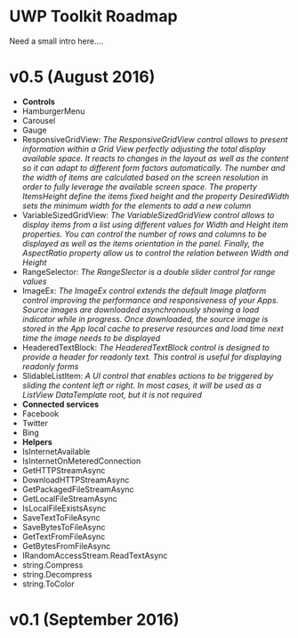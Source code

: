 # UWP Toolkit Roadmap

Need a small intro here....

# v0.5 (August 2016)
* **Controls**
 * HamburgerMenu
 * Carousel
 * Gauge
 * ResponsiveGridView: *The ResponsiveGridView control allows to present information within a Grid View perfectly adjusting the total display available space. It reacts to changes in the layout as well as the content so it can adapt to different form factors automatically. The number and the width of items are calculated based on the screen resolution in order to fully leverage the available screen space. The property ItemsHeight define the items fixed height and the property DesiredWidth sets the minimum width for the elements to add a new column*
 * VariableSizedGridView: *The VariableSizedGridView control allows to display items from a list using different values for Width and Height item properties. You can control the number of rows and columns to be displayed as well as the items orientation in the panel. Finally, the AspectRatio property allow us to control the relation between Width and Height*
 * RangeSelector: *The RangeSlector is a double slider control for range values*
 * ImageEx: *The ImageEx control extends the default Image platform control improving the performance and responsiveness of your Apps. Source images are downloaded asynchronously showing a load indicator while in progress. Once downloaded, the source image is stored in the App local cache to preserve resources and load time next time the image needs to be displayed*
 * HeaderedTextBlock: *The HeaderedTextBlock control is designed to provide a header for readonly text. This control is useful for displaying readonly forms*
 * SlidableListItem: *A UI control that enables actions to be triggered by sliding the content left or right. In most cases, it will be used as a ListView DataTemplate root, but it is not required*
* **Connected services**
 * Facebook
 * Twitter
 * Bing
* **Helpers**
 * IsInternetAvailable
 * IsInternetOnMeteredConnection
 * GetHTTPStreamAsync
 * DownloadHTTPStreamAsync
 * GetPackagedFileStreamAsync
 * GetLocalFileStreamAsync
 * IsLocalFileExistsAsync
 * SaveTextToFileAsync
 * SaveBytesToFileAsync
 * GetTextFromFileAsync
 * GetBytesFromFileAsync
 * IRandomAccessStream.ReadTextAsync
 * string.Compress
 * string.Decompress
 * string.ToColor
  
# v0.1 (September 2016)
